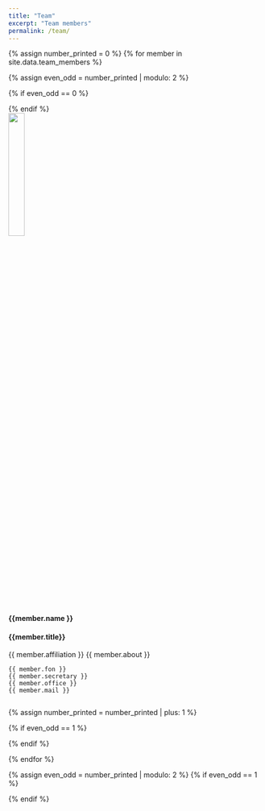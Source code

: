 ```yaml
---
title: "Team"
excerpt: "Team members"
permalink: /team/
---
```

{% assign number_printed = 0 %}
{% for member in site.data.team_members %}

{% assign even_odd = number_printed | modulo: 2 %}

{% if even_odd == 0 %}


 <div class="row">
 {% endif %}
  <div class="column">
    <a href="{{member.url}}">
    <img src="{{ site.url }}{{ site.baseurl }}/images/teampic/{{ member.photo }}" class="img-responsive center-block" width="25%">
    </a>
  <br>
  </div>
  <div class="column">
      <h4><b>{{member.name }}</b></h4>
      <h4>{{member.title}}</h4>
      {{ member.affiliation }}
      {{ member.about }}
  </div>
  <div class="column">
   
    {{ member.fon }}
    {{ member.secretary }}
    {{ member.office }}
    {{ member.mail }}
  </div>
</div> 


<style type="text/css">
  p {
    .column {
    float: left;
    width: 33.33%;
  }
  /* Clear floats after the columns */
  .row:after {
    content: "";
    display: table;
    clear: both;

  }

  }
</style>


{% assign number_printed = number_printed | plus: 1 %}

{% if even_odd == 1 %}
</div>
{% endif %}

{% endfor %}

{% assign even_odd = number_printed | modulo: 2 %}
{% if even_odd == 1 %}
</div>
{% endif %}
